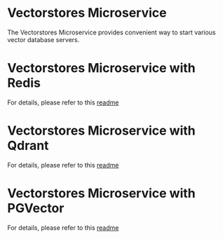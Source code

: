 # Vectorstores Microservice

The Vectorstores Microservice provides convenient way to start various vector database servers.

# Vectorstores Microservice with Redis

For details, please refer to this [readme](langchain/redis/README.md)

# Vectorstores Microservice with Qdrant

For details, please refer to this [readme](langchain/qdrant/README.md)

# Vectorstores Microservice with PGVector 

For details, please refer to this [readme](langchain/pgvector/README.md)
